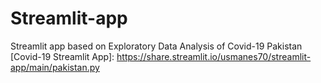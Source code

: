 # Streamlit-app
Streamlit app based on Exploratory Data Analysis of Covid-19 Pakistan
[Covid-19 Streamlit App]: https://share.streamlit.io/usmanes70/streamlit-app/main/pakistan.py
